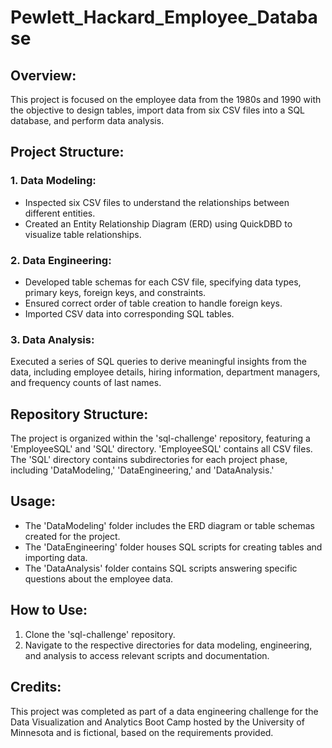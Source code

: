 # Pewlett_Hackard_Employee_Database

## Overview:

This project is focused on the employee data from the 1980s and 1990 with the objective to design tables, import data from six CSV files into a SQL database, and perform data analysis.

## Project Structure:

### 1. Data Modeling:
- Inspected six CSV files to understand the relationships between different entities.
- Created an Entity Relationship Diagram (ERD) using QuickDBD to visualize table relationships.

### 2. Data Engineering:
- Developed table schemas for each CSV file, specifying data types, primary keys, foreign keys, and constraints.
- Ensured correct order of table creation to handle foreign keys.
- Imported CSV data into corresponding SQL tables.

### 3. Data Analysis:
Executed a series of SQL queries to derive meaningful insights from the data, including employee details, hiring information, department managers, and frequency counts of last names.

## Repository Structure:

The project is organized within the 'sql-challenge' repository, featuring a 'EmployeeSQL' and 'SQL' directory. 'EmployeeSQL' contains all CSV files. The 'SQL' directory contains subdirectories for each project phase, including 'DataModeling,' 'DataEngineering,' and 'DataAnalysis.'

## Usage:

- The 'DataModeling' folder includes the ERD diagram or table schemas created for the project.
- The 'DataEngineering' folder houses SQL scripts for creating tables and importing data.
- The 'DataAnalysis' folder contains SQL scripts answering specific questions about the employee data.

## How to Use:

1. Clone the 'sql-challenge' repository.
2. Navigate to the respective directories for data modeling, engineering, and analysis to access relevant scripts and documentation.

## Credits:

This project was completed as part of a data engineering challenge for the Data Visualization and Analytics Boot Camp hosted by the University of Minnesota and is fictional, based on the requirements provided.


